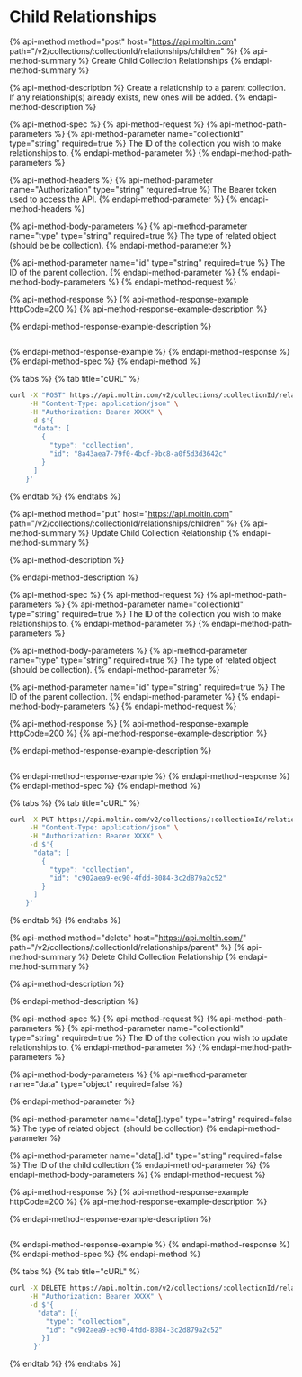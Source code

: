 # Child Relationships

{% api-method method="post" host="https://api.moltin.com" path="/v2/collections/:collectionId/relationships/children" %}
{% api-method-summary %}
Create Child Collection Relationships
{% endapi-method-summary %}

{% api-method-description %}
Create a relationship to a parent collection. If any relationship\(s\) already exists, new ones will be added.
{% endapi-method-description %}

{% api-method-spec %}
{% api-method-request %}
{% api-method-path-parameters %}
{% api-method-parameter name="collectionId" type="string" required=true %}
The ID of the collection you wish to make relationships to.
{% endapi-method-parameter %}
{% endapi-method-path-parameters %}

{% api-method-headers %}
{% api-method-parameter name="Authorization" type="string" required=true %}
The Bearer token used to access the API.
{% endapi-method-parameter %}
{% endapi-method-headers %}

{% api-method-body-parameters %}
{% api-method-parameter name="type" type="string" required=true %}
The type of related object \(should be be collection\).
{% endapi-method-parameter %}

{% api-method-parameter name="id" type="string" required=true %}
The ID of the parent collection.
{% endapi-method-parameter %}
{% endapi-method-body-parameters %}
{% endapi-method-request %}

{% api-method-response %}
{% api-method-response-example httpCode=200 %}
{% api-method-response-example-description %}

{% endapi-method-response-example-description %}

```javascript

```
{% endapi-method-response-example %}
{% endapi-method-response %}
{% endapi-method-spec %}
{% endapi-method %}

{% tabs %}
{% tab title="cURL" %}
```bash
curl -X "POST" https://api.moltin.com/v2/collections/:collectionId/relationships/children \
     -H "Content-Type: application/json" \
     -H "Authorization: Bearer XXXX" \
     -d $'{
      "data": [
        {
          "type": "collection",
          "id": "8a43aea7-79f0-4bcf-9bc8-a0f5d3d3642c"
        }
      ]
    }'
```
{% endtab %}
{% endtabs %}

{% api-method method="put" host="https://api.moltin.com" path="/v2/collections/:collectionId/relationships/children" %}
{% api-method-summary %}
Update Child Collection Relationship
{% endapi-method-summary %}

{% api-method-description %}

{% endapi-method-description %}

{% api-method-spec %}
{% api-method-request %}
{% api-method-path-parameters %}
{% api-method-parameter name="collectionId" type="string" required=true %}
The ID of the collection you wish to make relationships to.
{% endapi-method-parameter %}
{% endapi-method-path-parameters %}

{% api-method-body-parameters %}
{% api-method-parameter name="type" type="string" required=true %}
The type of related object \(should be collection\).
{% endapi-method-parameter %}

{% api-method-parameter name="id" type="string" required=true %}
The ID of the parent collection.
{% endapi-method-parameter %}
{% endapi-method-body-parameters %}
{% endapi-method-request %}

{% api-method-response %}
{% api-method-response-example httpCode=200 %}
{% api-method-response-example-description %}

{% endapi-method-response-example-description %}

```javascript

```
{% endapi-method-response-example %}
{% endapi-method-response %}
{% endapi-method-spec %}
{% endapi-method %}

{% tabs %}
{% tab title="cURL" %}
```bash
curl -X PUT https://api.moltin.com/v2/collections/:collectionId/relationships/children \
     -H "Content-Type: application/json" \
     -H "Authorization: Bearer XXXX" \
     -d $'{
      "data": [
        {
          "type": "collection",
          "id": "c902aea9-ec90-4fdd-8084-3c2d879a2c52"
        }
      ]
    }'
```
{% endtab %}
{% endtabs %}

{% api-method method="delete" host="https://api.moltin.com/" path="/v2/collections/:collectionId/relationships/parent" %}
{% api-method-summary %}
Delete Child Collection Relationship
{% endapi-method-summary %}

{% api-method-description %}

{% endapi-method-description %}

{% api-method-spec %}
{% api-method-request %}
{% api-method-path-parameters %}
{% api-method-parameter name="collectionId" type="string" required=true %}
The ID of the collection you wish to update relationships to.
{% endapi-method-parameter %}
{% endapi-method-path-parameters %}

{% api-method-body-parameters %}
{% api-method-parameter name="data" type="object" required=false %}

{% endapi-method-parameter %}

{% api-method-parameter name="data\[\].type" type="string" required=false %}
The type of related object. \(should be collection\)
{% endapi-method-parameter %}

{% api-method-parameter name="data\[\].id" type="string" required=false %}
The ID of the child collection
{% endapi-method-parameter %}
{% endapi-method-body-parameters %}
{% endapi-method-request %}

{% api-method-response %}
{% api-method-response-example httpCode=200 %}
{% api-method-response-example-description %}

{% endapi-method-response-example-description %}

```javascript

```
{% endapi-method-response-example %}
{% endapi-method-response %}
{% endapi-method-spec %}
{% endapi-method %}

{% tabs %}
{% tab title="cURL" %}
```bash
curl -X DELETE https://api.moltin.com/v2/collections/:collectionId/relationships/parent \
     -H "Authorization: Bearer XXXX" \
     -d $'{
       "data": [{
         "type": "collection",
         "id": "c902aea9-ec90-4fdd-8084-3c2d879a2c52"
        }]
      }'
```
{% endtab %}
{% endtabs %}

